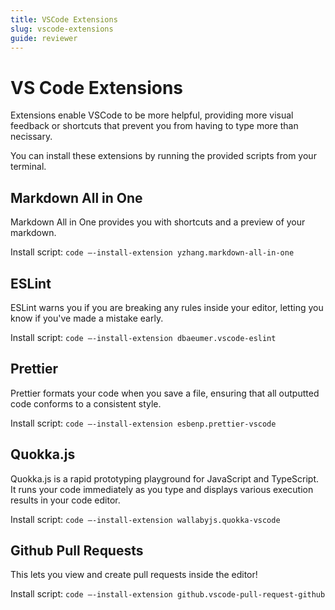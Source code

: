 ```yaml
---
title: VSCode Extensions
slug: vscode-extensions
guide: reviewer
---
```


# VS Code Extensions

Extensions enable VSCode to be more helpful, providing more visual feedback or shortcuts that prevent you from having to type more than necissary.

You can install these extensions by running the provided scripts from your terminal.

## Markdown All in One

Markdown All in One provides you with shortcuts and a preview of your markdown.

Install script: `code —-install-extension yzhang.markdown-all-in-one`

## ESLint

ESLint warns you if you are breaking any rules inside your editor, letting you know if you've made a mistake early.

Install script: `code —-install-extension dbaeumer.vscode-eslint`

## Prettier

Prettier formats your code when you save a file, ensuring that all outputted code conforms to a consistent style.

Install script: `code —-install-extension esbenp.prettier-vscode`

## Quokka.js

Quokka.js is a rapid prototyping playground for JavaScript and TypeScript. It runs your code immediately as you type and displays various execution results in your code editor.

Install script: `code —-install-extension wallabyjs.quokka-vscode`

## Github Pull Requests

This lets you view and create pull requests inside the editor!

Install script: `code —-install-extension github.vscode-pull-request-github`

